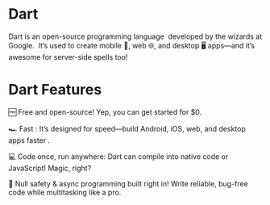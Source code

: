 # Dart
Dart is an open-source programming language  developed by the wizards at Google.  It’s used to create mobile 📱, web 🌐, and desktop 🖥 apps—and it’s awesome for server-side spells too! 
# Dart Features
🆓 Free and open-source! Yep, you can get started for $0.

🏎 Fast : It’s designed for speed—build Android, iOS, web, and desktop apps faster .

💻 Code once, run anywhere: Dart can compile into native code or JavaScript! Magic, right?

🚀 Null safety & async programming built right in! Write reliable, bug-free code while multitasking like a pro.
